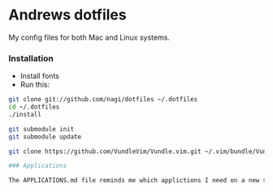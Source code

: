 # Andrews dotfiles

My config files for both Mac and Linux systems.

### Installation

* Install fonts
* Run this:

``` sh
git clone git://github.com/nagi/dotfiles ~/.dotfiles
cd ~/.dotfiles
./install

git submodule init
git submodule update

git clone https://github.com/VundleVim/Vundle.vim.git ~/.vim/bundle/Vundle.vim

### Applications

The APPLICATIONS.md file reminds me which applictions I need on a new system.
